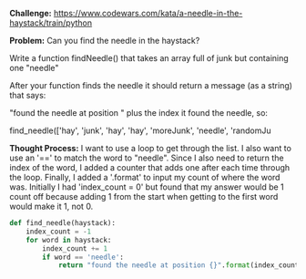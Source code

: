 **Challenge:** <https://www.codewars.com/kata/a-needle-in-the-haystack/train/python>

**Problem:**
Can you find the needle in the haystack?

Write a function findNeedle() that takes an array full of junk but containing one "needle"

After your function finds the needle it should return a message (as a string) that says:

"found the needle at position " plus the index it found the needle, so:

find_needle(['hay', 'junk', 'hay', 'hay', 'moreJunk', 'needle', 'randomJu

**Thought Process:**
I want to use a loop to get through the list. I also want to use an '==' to
match the word to "needle". Since I also need to return the index of the word,
I added a counter that adds one after each time through the loop. Finally,
I added a '.format' to input my count of where the word was. Initially I had
'index_count = 0' but found that my answer would be 1 count off because adding 1
from the start when getting to the first  word would make it 1, not 0.

```python
def find_needle(haystack):
    index_count = -1
    for word in haystack:
        index_count += 1
        if word == 'needle':
            return "found the needle at position {}".format(index_count)

```
